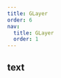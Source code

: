 ```yaml
---
title: GLayer
order: 6
nav:
  title: GLayer
  order: 1
---
```


## text

<code src="./demos/layer.tsx" compact defaultShowCode></code>
